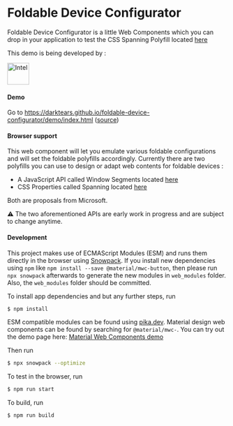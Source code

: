 # Foldable Device Configurator

Foldable Device Configurator is a little Web Components which you can drop in your application to test
the CSS Spanning Polyfill located [here](https://github.com/zouhir/spanning-css-polyfill)

This demo is being developed by :


<img src="https://upload.wikimedia.org/wikipedia/commons/thumb/c/c9/Intel-logo.svg/200px-Intel-logo.svg.png" alt="Intel" style="width:50px;"/>

#### Demo

Go to https://darktears.github.io/foldable-device-configurator/demo/index.html ([source](https://github.com/darktears/foldable-device-configurator/tree/master/demo))

#### Browser support

This web component will let you emulate various foldable configurations and will set the foldable polyfills accordingly. Currently there are two polyfills you can use to design or adapt web contents for foldable devices :
- A JavaScript API called Window Segments located [here](https://github.com/zouhir/windowsegments-polyfill)
- CSS Properties called Spanning located [here](https://github.com/zouhir/spanning-css-polyfill)

Both are proposals from Microsoft.

:warning: The two aforementioned APIs are early work in progress and are subject to change anytime.

#### Development

This project makes use of ECMAScript Modules (ESM) and runs them directly in the browser using [Snowpack](snowpack.dev). If you install new dependencies using `npm` like `npm install --save @material/mwc-button`, then please run `npx snowpack` afterwards to generate the new modules in `web_modules` folder. Also, the `web_modules` folder should be committed.

To install app dependencies and but any further steps, run

```sh
$ npm install
```

ESM compatible modules can be found using [pika.dev](pika.de). Material design web components can be found by searching for `@material/mwc-`. You can try out the demo page here: [Material Web Components demo](https://mwc-demos.glitch.me/)

Then run

```sh
$ npx snowpack --optimize
```

To test in the browser, run

```sh
$ npm run start
```

To build, run

```sh
$ npm run build
```
